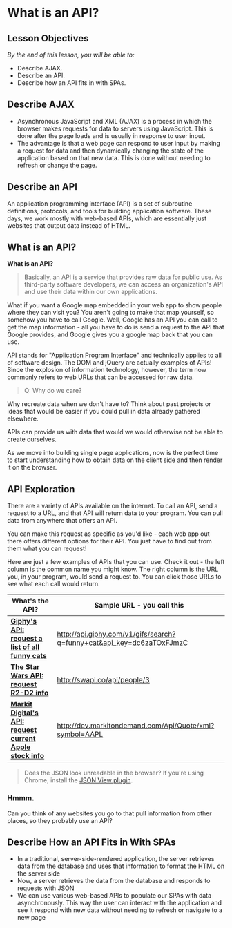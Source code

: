 <!-- Note: Matches React material -->

<!--9:49 WDI4-->
<!--WDI5 1:49 -->

# What is an API?

## Lesson Objectives

*By the end of this lesson, you will be able to:*

- Describe AJAX.
- Describe an API.
- Describe how an API fits in with SPAs.

## Describe AJAX

- Asynchronous JavaScript and XML (AJAX) is a process in which the browser makes requests for data to servers using JavaScript. This is done after the page loads and is usually in response to user input.
- The advantage is that a web page can respond to user input by making a request for data and then dynamically changing the state of the application based on that new data. This is done without needing to refresh or change the page.

## Describe an API

An application programming interface (API) is a set of subroutine definitions, protocols, and tools for building application software. These days, we work mostly with web-based APIs, which are essentially just websites that output data instead of HTML.


## What is an API?

**What is an API?**

> Basically, an API is a service that provides raw data for public use. As third-party software developers, we can access an organization's API and use their data within our own applications.

What if you want a Google map embedded in your web app to show people where they can visit you? You aren't going to make that map yourself, so somehow you have to call Google. Well, Google has an API you can call to get the map information - all you have to do is send a request to the API that Google provides, and Google gives you a google map back that you can use.

API stands for "Application Program Interface" and technically applies to all of software design. The DOM and jQuery are actually examples of APIs! Since the explosion of information technology, however, the term now commonly refers to web URLs that can be accessed for raw data.

> Q: Why do we care?

Why recreate data when we don't have to? Think about past projects or ideas that would be easier if you could pull in data already gathered elsewhere.

APIs can provide us with data that would we would otherwise not be able to create ourselves.

As we move into building single page applications, now is the perfect time to start understanding how to obtain data on the client side and then render it on the browser.

## API Exploration

There are a variety of APIs available on the internet. To call an API, send a request to a URL, and that API will return data to your program. You can pull data from anywhere that offers an API.

You can make this request as specific as you'd like - each web app out there offers different options for their API. You just have to find out from them what you can request!

Here are just a few examples of APIs that you can use. Check it out - the left column is the common name you might know. The right column is the URL you, in your program, would send a request to. You can click those URLs to see what each call would return.

| What's the API? | Sample URL - you call this |
|------|------------|
| **[Giphy's API: request a list of all funny cats](https://github.com/Giphy/GiphyAPI)** | http://api.giphy.com/v1/gifs/search?q=funny+cat&api_key=dc6zaTOxFJmzC |
| **[The Star Wars API: request R2-D2 info](http://swapi.co/)** | http://swapi.co/api/people/3 |
| **[Markit Digital's API: request current Apple stock info](http://dev.markitondemand.com/Api/Quote/xml?symbol=AAPL)** | http://dev.markitondemand.com/Api/Quote/xml?symbol=AAPL



> Does the JSON look unreadable in the browser? If you're using Chrome, install the [JSON View plugin](https://chrome.google.com/webstore/detail/jsonview/chklaanhfefbnpoihckbnefhakgolnmc?hl=en).


### Hmmm.

Can you think of any websites you go to that pull information from other places, so they probably use an API?


## Describe How an API Fits in With SPAs

- In a traditional, server-side-rendered application, the server retrieves data from the database and uses that information to format the HTML on the server side <!-- (Demo https://www.amazon.com). -->
- Now, a server retrieves the data from the database and responds to requests with JSON <!-- (Demo http://www.swapi.co/). -->
- We can use various web-based APIs to populate our SPAs with data asynchronously. This way the user can interact with the application and see it respond with new data without needing to refresh or navigate to a new page <!-- (demo [/starwars](/starwars)). -->


<!--WDI5 1:59 -->
<!--9:56 WDI4 -->
